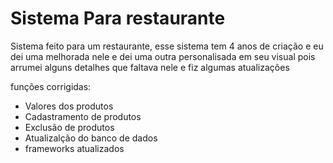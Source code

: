 # Sistema Para restaurante
Sistema feito para um restaurante, esse sistema tem 4 anos de criação e eu dei uma melhorada nele e dei uma outra personalisada em seu visual
pois arrumei alguns detalhes que faltava nele e fiz algumas atualizações

funções corrigidas:

- Valores dos produtos
- Cadastramento de produtos
- Exclusão de produtos
- Atualizalção do banco de dados
- frameworks atualizados
